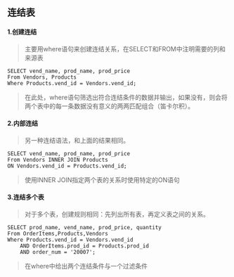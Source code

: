 ## 连结表

#### 1.创建连结

> 主要用where语句来创建连结关系，在SELECT和FROM中注明需要的列和来源表

```mysql
SELECT vend_name, prod_name, prod_price
From Vendors, Products
Where Products.vend_id = Vendors.vend_id;
```

> 在此处，where语句筛选出符合连结条件的数据并输出，如果没有，则会将两个表中的每一条数据没有意义的两两匹配组合（笛卡尔积）。

#### 2.内部连结

> 另一种连结语法，和上面的结果相同。

```mysql
SELECT vend_name, prod_name, prod_price
From Vendors INNER JOIN Products 
ON Vendors.vend_id = Products.vend_id;
```

> 使用INNER JOIN指定两个表的关系时使用特定的ON语句

#### 3.连结多个表

> 对于多个表，创建规则相同：先列出所有表，再定义表之间的关系。

```mysql
SELECT prod_name, vend_name, prod_price, quantity
From OrderItems,Products,Vendors
Where Products.vend_id = Vendors.vend_id 
	AND OrderItems.prod_id = Products.prod_id
	AND order_num = '20007';
```

> 在where中给出两个连结条件与一个过滤条件

